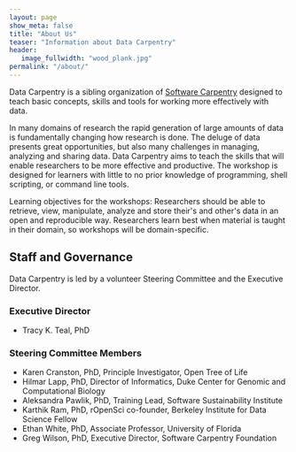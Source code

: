 ```yaml
---
layout: page
show_meta: false
title: "About Us"
teaser: "Information about Data Carpentry"
header:
   image_fullwidth: "wood_plank.jpg"
permalink: "/about/"
---
```

Data Carpentry is a sibling organization of [Software Carpentry](http://software-carpentry.org) designed to teach basic concepts, skills and tools for working more effectively with data.
<p>
In many domains of research the rapid generation of large amounts of data is fundamentally changing how research is done. The deluge of data presents great opportunities, but also many challenges in managing, analyzing and sharing data. Data Carpentry aims to teach the skills that will enable researchers to be more effective and productive. The workshop is designed for learners with little to no prior knowledge of programming, shell scripting, or command line tools.
<p>
Learning objectives for the workshops: Researchers should be able to retrieve, view, manipulate, analyze and store their's and other's data in an open and reproducible way. Researchers learn best when material is taught in their domain, so workshops will be domain-specific.

## Staff and Governance

Data Carpentry is led by a volunteer Steering Committee and the Executive Director.

### Executive Director

- Tracy K. Teal, PhD

### Steering Committee Members

- Karen Cranston, PhD, Principle Investigator, Open Tree of Life 
- Hilmar Lapp, PhD, Director of Informatics, Duke Center for Genomic and Computational Biology
- Aleksandra Pawlik, PhD, Training Lead, Software Sustainability Institute
- Karthik Ram, PhD, rOpenSci co-founder, Berkeley Institute for Data Science Fellow
- Ethan White, PhD, Associate Professor, University of Florida
- Greg Wilson, PhD, Executive Director, Software Carpentry Foundation
